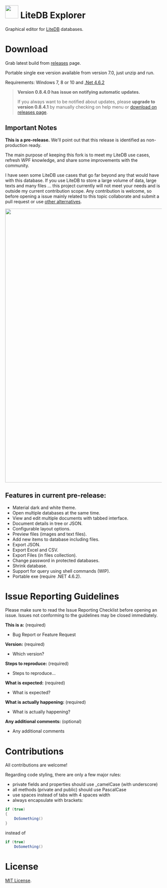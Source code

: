 
# <img src="https://raw.githubusercontent.com/julianpaulozzi/LiteDbExplorer/master/source/LiteDbExplorer/Images/icon.png" height="42">  LiteDB Explorer
Graphical editor for [LiteDB](https://github.com/mbdavid/LiteDB) databases.


# Download

Grab latest build from [releases](https://github.com/julianpaulozzi/LiteDbExplorer/releases) page.

Portable single exe version available from version 7.0, just unzip and run.

Requirements: Windows 7, 8 or 10 and [.Net 4.6.2](https://www.microsoft.com/en-us/download/details.aspx?id=53344)

> **Version 0.8.4.0 has issue on notifying automatic updates.**
>
> If you always want to be notified about updates, please **upgrade to version 0.8.4.1** by manually checking on help menu or [download on releases page](<https://github.com/julianpaulozzi/LiteDbExplorer/releases>).


## Important Notes

**This is a pre-release.** We'll point out that this release is identified as non-production ready.

The main purpose of keeping this fork is to meet my LiteDB use cases, refresh WPF knowledge, and share some improvements with the community.

I have seen some LiteDB use cases that go far beyond any that would have with this database. If you use LiteDB to store a large volume of data, large texts and many files ... this project currently will not meet your needs and is outside my current contribution scope. Any contribution is welcome, so before opening a issue mainly related to this topic collaborate and submit a pull request or use [other alternatives](https://github.com/mbdavid/LiteDB#3rd-party-tools-for-litedb).

<p>
<img align="center" src="https://raw.githubusercontent.com/julianpaulozzi/LiteDbExplorer/master/web/screen_01.png" width="880" >
</p>

## Features in current pre-release:
* Material dark and white theme.
* Open multiple databases at the same time.
* View and edit multiple documents with tabbed interface.
* Document details in tree or JSON.
* Configurable layout options.
* Preview files (images and text files).
* Add new items to database including files.
* Export JSON.
* Export Excel and CSV.
* Export Files (in files collection).
* Change password in protected databases.
* Shrink database.
* Support for query using shell commands (WIP).
* Portable exe (require .NET 4.6.2).

# Issue Reporting Guidelines

Please make sure to read the Issue Reporting Checklist before opening an issue. Issues not conforming to the guidelines may be closed immediately.

**This is a:** (required)  
- Bug Report or Feature Request

**Version:** (required)  
- Which version?

**Steps to reproduce:** (required) 
- Steps to reproduce...

**What is expected:** (required)  
- What is expected?

**What is actually happening:** (required)  
- What is actually happening?

**Any additional comments:** (optional)  
- Any additional comments 

# Contributions

All contributions are welcome!

Regarding code styling, there are only a few major rules:
* private fields and properties should use _camelCase (with underscore)
* all methods (private and public) should use PascalCase
* use spaces instead of tabs with 4 spaces width
* always encapsulate with brackets:
```cs
if (true)
{
    DoSomething()
}
```
instead of 
```cs
if (true)
    DoSomething()
```

# License
[MIT License](http://opensource.org/licenses/MIT).
